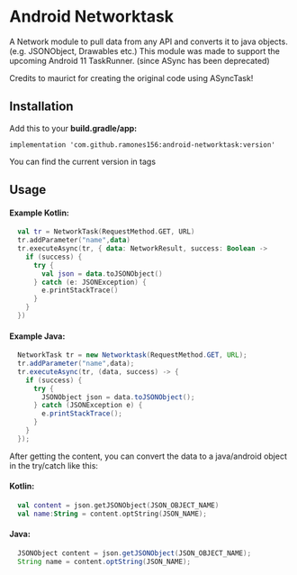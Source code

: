 # Android Networktask
A Network module to pull data from any API and converts it to java objects. (e.g. JSONObject, Drawables etc.)
This module was made to support the upcoming Android 11 TaskRunner. (since ASync has been deprecated)

Credits to maurict for creating the original code using ASyncTask!

## Installation
Add this to your **build.gradle/app:**

```implementation 'com.github.ramones156:android-networktask:version'```

You can find the current version in tags

## Usage
#### Example Kotlin:
  ```kotlin
    val tr = NetworkTask(RequestMethod.GET, URL)
    tr.addParameter("name",data)
    tr.executeAsync(tr, { data: NetworkResult, success: Boolean ->
      if (success) {
        try {
          val json = data.toJSONObject()
        } catch (e: JSONException) {
          e.printStackTrace()
        }
      }
    })
  ```
#### Example Java:
  ```java
    NetworkTask tr = new Networktask(RequestMethod.GET, URL);
    tr.addParameter("name",data);
    tr.executeAsync(tr, (data, success) -> {
      if (success) {
        try {
          JSONObject json = data.toJSONObject();
        } catch (JSONException e) {
          e.printStackTrace();
        }
      }
    });
  ```
  
After getting the content, you can convert the data to a java/android object in the try/catch like this:
#### Kotlin:
  ```kotlin
    val content = json.getJSONObject(JSON_OBJECT_NAME)
    val name:String = content.optString(JSON_NAME);
  ```
#### Java:
  ```java
    JSONObject content = json.getJSONObject(JSON_OBJECT_NAME);
    String name = content.optString(JSON_NAME);
  ```
  
       
